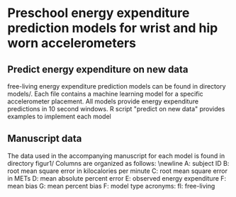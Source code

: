 # Preschool energy expenditure prediction models for wrist and hip worn accelerometers

## Predict energy expenditure on new data
free-living energy expenditure prediction models can be found in directory models/. Each file contains a
machine learning model for a specific accelerometer placement.
All models provide energy expenditure predictions in 10 second windows.
R script "predict on new data" provides examples to implement each model

## Manuscript data
The data used in the accompanying manuscript for each model is found in directory figur1/
Columns are organized as follows: \newline
A: subject ID
B: root mean square error in kilocalories per minute
C: root mean square error in METs
D: mean absolute percent error
E: observed energy expenditure
F: mean bias
G: mean percent bias
F: model type
acronyms: 
  fl: free-living
